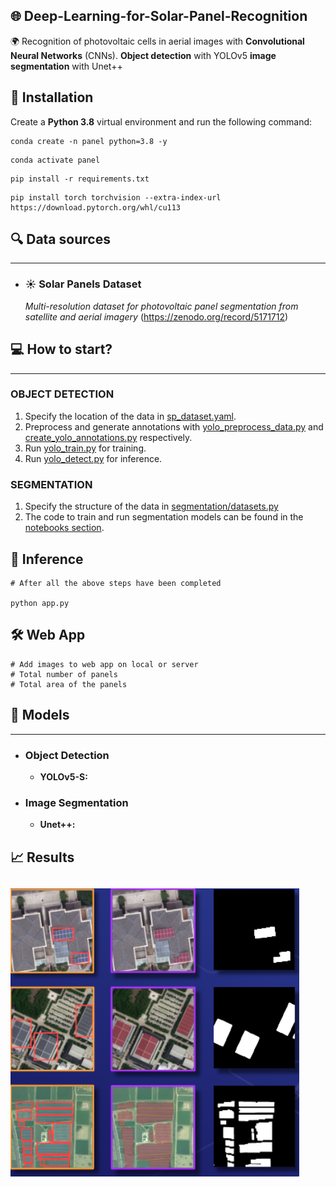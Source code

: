 ## 🌐 Deep-Learning-for-Solar-Panel-Recognition
🌍 Recognition of photovoltaic cells in aerial images with **Convolutional Neural Networks** (CNNs).
**Object detection** with YOLOv5 
**image segmentation** with Unet++


## 💽 Installation 
Create a **Python 3.8** virtual environment and run the following command:

```
conda create -n panel python=3.8 -y
```
```
conda activate panel
```
```
pip install -r requirements.txt 

```
```
pip install torch torchvision --extra-index-url https://download.pytorch.org/whl/cu113

```
## 🔍 Data sources

-----------
* ### ☀ Solar Panels Dataset
    _Multi-resolution dataset for photovoltaic panel segmentation from satellite and aerial imagery_ (https://zenodo.org/record/5171712)
 

## 💻 How to start?

------------
### OBJECT DETECTION
1. Specify the location of the data in [sp_dataset.yaml](src/models/yolo/sp_dataset.yaml).
2. Preprocess and generate annotations with [yolo_preprocess_data.py](src/features/yolo_preprocess_data.py) and [create_yolo_annotations.py](src/features/create_yolo_annotations.py) respectively.
3. Run [yolo_train.py](src/models/yolo_train.py) for training. 
4. Run [yolo_detect.py](src/models/yolo_detect.py) for inference.

### SEGMENTATION
1. Specify the structure of the data in [segmentation/datasets.py](src/models/segmentation/datasets.py)
2. The code to train and run segmentation models can be found in the [notebooks section](notebooks).

## 📡 Inference
```
# After all the above steps have been completed 

python app.py

```
## 🛠 Web App
```
# Add images to web app on local or server
# Total number of panels 
# Total area of the panels 

```

## 🧪 Models
-----------
* ### Object Detection
  * **YOLOv5-S:** 

* ### Image Segmentation
  * **Unet++:** 

## 📈 Results

![](images/Capture.PNG)
---------------


